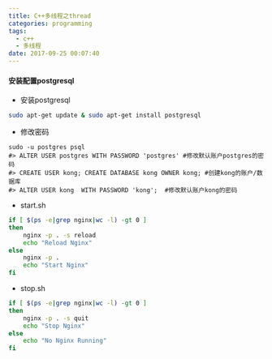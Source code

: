 ```yaml
---
title: C++多线程之thread
categories: programming
tags:
  - c++
  - 多线程
date: 2017-09-25 00:07:40
---
```



#### 安装配置postgresql

* 安装postgresql
```bash
sudo apt-get update & sudo apt-get install postgresql
```
* 修改密码
```pysql
sudo -u postgres psql
#> ALTER USER postgres WITH PASSWORD 'postgres' #修改默认账户postgres的密码
#> CREATE USER kong; CREATE DATABASE kong OWNER kong; #创建kong的账户/数据库
#> ALTER USER kong  WITH PASSWORD 'kong';  #修改默认账户kong的密码
```


* start.sh
```sh
if [ $(ps -e|grep nginx|wc -l) -gt 0 ]
then
    nginx -p . -s reload
    echo "Reload Nginx"
else
    nginx -p .
    echo "Start Nginx"
fi
```

* stop.sh
```sh
if [ $(ps -e|grep nginx|wc -l) -gt 0 ]
then
    nginx -p . -s quit
    echo "Stop Nginx"
else
    echo "No Nginx Running"
fi
```
